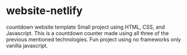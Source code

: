 # website-netlify
countdown website template
Small project using HTML, CSS, and Javascript. This is a countdown counter made using all three of the previous mentioned technologies. Fun project using no frameworks only
vanilla javascript. 
